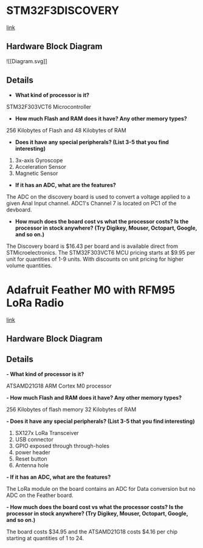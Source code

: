 
# STM32F3DISCOVERY
[link](https://www.st.com/en/evaluation-tools/stm32f3discovery.html#documentation)

## Hardware Block Diagram 

![[Diagram.svg]]



## Details 

- **What kind of processor is it?**

STM32F303VCT6 Microcontroller 

- **How much Flash and RAM does it have? Any other memory types?**

256 Kilobytes of Flash and 48 Kilobytes of RAM

- **Does it have any special peripherals? (List 3-5 that you find interesting)**

1. 3x-axis Gyroscope
2. Acceleration Sensor 
3. Magnetic Sensor

- **If it has an ADC, what are the features?**

The ADC on the discovery board is used to convert a voltage applied to a given Anal Input channel. ADC1's Channel 7 is located on PC1 of the devboard.

- **How much does the board cost vs what the processor costs? Is the processor in stock anywhere? (Try Digikey, Mouser, Octopart, Google, and so on.)**

The Discovery board is  $16.43 per board and is available direct from STMicroelectronics. 
The STM32F303VCT6 MCU pricing starts at $9.95 per unit for quantities of 1-9 units. With discounts on unit pricing for higher volume quantities. 


# Adafruit Feather M0 with RFM95 LoRa Radio

[link](https://www.adafruit.com/product/3178)

## Hardware Block Diagram



## Details 

**- What kind of processor is it?**

ATSAMD21G18 ARM Cortex M0 processor

**- How much Flash and RAM does it have? Any other memory types?**

256 Kilobytes of flash memory 
32 Kilobytes of RAM

**- Does it have any special peripherals? (List 3-5 that you find interesting)**

1. SX127x  LoRa Transceiver  
2. USB connector
3. GPIO exposed through through-holes 
4. power header
5. Reset button
6. Antenna hole 

**- If it has an ADC, what are the features?**

The LoRa module on the board contains an ADC for Data conversion but no ADC on the Feather board. 


**- How much does the board cost vs what the processor costs? Is the processor in stock anywhere? (Try Digikey, Mouser, Octopart, Google, and so on.)**

The board costs  $34.95  and the ATSAMD21G18 costs $4.16 per chip starting at quantities of 1 to 24.  

